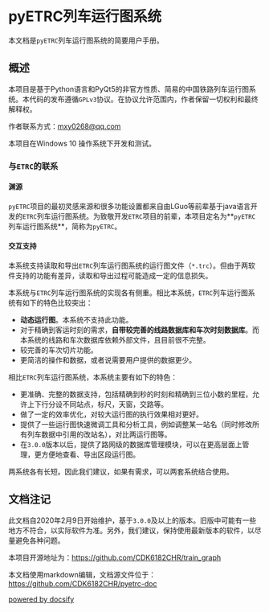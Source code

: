# pyETRC列车运行图系统

本文档是`pyETRC`列车运行图系统的简要用户手册。

## 概述

本项目是基于Python语言和PyQt5的非官方性质、简易的中国铁路列车运行图系统。本代码的发布遵循`GPLv3`协议。在协议允许范围内，作者保留一切权利和最终解释权。

作者联系方式：mxy0268@qq.com

本项目在Windows 10 操作系统下开发和测试。

### 与`ETRC`的联系

#### 渊源

`pyETRC`项目的最初灵感来源和很多功能设置都来自由LGuo等前辈基于java语言开发的`ETRC`列车运行图系统。为致敬开发`ETRC`项目的前辈，本项目定名为**`pyETRC`列车运行图系统**，简称为`pyETRC`。

#### 交互支持

本系统支持读取和导出`ETRC`列车运行图系统的运行图文件（`*.trc`）。但由于两软件支持的功能有差异，读取和导出过程可能造成一定的信息损失。

本系统与`ETRC`列车运行图系统的实现各有侧重。相比本系统，`ETRC`列车运行图系统有如下的特色比较突出：

* **动态运行图**。本系统不支持此功能。
* 对于精确到客运时刻的需求，**自带较完善的线路数据库和车次时刻数据库**。而本系统的线路和车次数据库依赖外部文件，且目前很不完整。
* 较完善的车次切片功能。
* 更简洁的操作和数据，或者说需要用户提供的数据更少。

相比`ETRC`列车运行图系统，本系统主要有如下的特色：

* 更准确、完整的数据支持，包括精确到秒的时刻和精确到三位小数的里程，允许上下行分设不同站点，标尺，天窗，交路等。
* 做了一定的效率优化，对较大运行图的执行效果相对更好。
* 提供了一些运行图快速微调工具和分析工具，例如调整某一站名（同时修改所有列车数据中引用的改站名），对比两运行图等。
* 在`3.0.0`版本以后，提供了路网级的数据库管理模块，可以在更高层面上管理，更方便地查看、导出区段运行图。

两系统各有长短。因此我们建议，如果有需求，可以两套系统结合使用。

## 文档注记

此文档自2020年2月9日开始维护，基于`3.0.0`及以上的版本。旧版中可能有一些地方不符合，以实际软件为准。另外，我们建议，保持使用最新版本的软件，以尽量避免各种问题。

本项目开源地址为：https://github.com/CDK6182CHR/train_graph

本文档使用markdown编辑，文档源文件位于：https://github.com/CDK6182CHR/pyetrc-doc



[powered by docsify](https://docsify.js.org/)